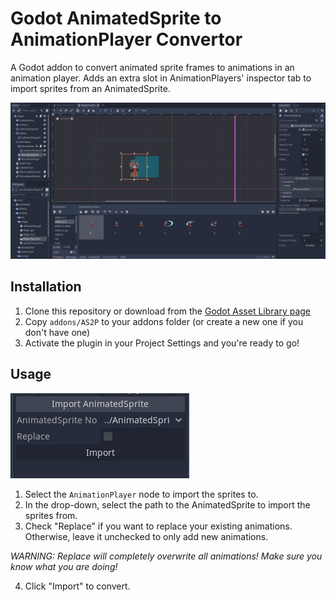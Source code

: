 # Godot AnimatedSprite to AnimationPlayer Convertor
A Godot addon to convert animated sprite frames to animations in an animation player. Adds an extra slot in AnimationPlayers' inspector tab to import sprites from an AnimatedSprite.

![](screenshots/usage-example.gif)

## Installation 
1. Clone this repository or download from the [Godot Asset Library page](https://godotengine.org/asset-library/asset/1216)
2. Copy `addons/AS2P` to your addons folder (or create a new one if you don't have one)
3. Activate the plugin in your Project Settings and you're ready to go!

## Usage
![](screenshots/inspector-addon.png)
1. Select the `AnimationPlayer` node to import the sprites to.
2. In the drop-down, select the path to the AnimatedSprite to import the sprites from.
3. Check "Replace" if you want to replace your existing animations. Otherwise, leave it unchecked to only add new animations. 
  
  *WARNING: Replace will completely overwrite all animations! Make sure you know what you are doing!*
  
4. Click "Import" to convert.
